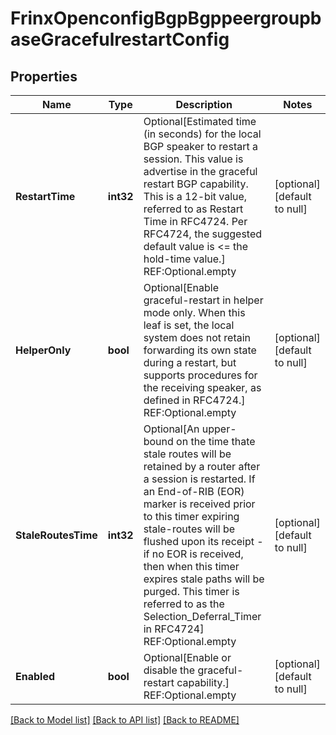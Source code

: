 # FrinxOpenconfigBgpBgppeergroupbaseGracefulrestartConfig

## Properties
Name | Type | Description | Notes
------------ | ------------- | ------------- | -------------
**RestartTime** | **int32** | Optional[Estimated time (in seconds) for the local BGP speaker to restart a session. This value is advertise in the graceful restart BGP capability.  This is a 12-bit value, referred to as Restart Time in RFC4724.  Per RFC4724, the suggested default value is &lt;&#x3D; the hold-time value.] REF:Optional.empty | [optional] [default to null]
**HelperOnly** | **bool** | Optional[Enable graceful-restart in helper mode only. When this leaf is set, the local system does not retain forwarding its own state during a restart, but supports procedures for the receiving speaker, as defined in RFC4724.] REF:Optional.empty | [optional] [default to null]
**StaleRoutesTime** | **int32** | Optional[An upper-bound on the time thate stale routes will be retained by a router after a session is restarted. If an End-of-RIB (EOR) marker is received prior to this timer expiring stale-routes will be flushed upon its receipt - if no EOR is received, then when this timer expires stale paths will be purged. This timer is referred to as the Selection_Deferral_Timer in RFC4724] REF:Optional.empty | [optional] [default to null]
**Enabled** | **bool** | Optional[Enable or disable the graceful-restart capability.] REF:Optional.empty | [optional] [default to null]

[[Back to Model list]](../README.md#documentation-for-models) [[Back to API list]](../README.md#documentation-for-api-endpoints) [[Back to README]](../README.md)


